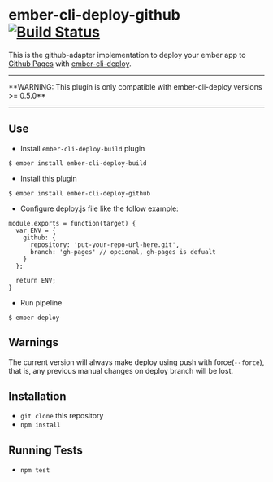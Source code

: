 # ember-cli-deploy-github [![Build Status](https://travis-ci.org/dukex/ember-cli-deploy-github.svg)](https://travis-ci.org/dukex/ember-cli-deploy-github)

This is the github-adapter implementation to deploy your ember app to [Github Pages](https://pages.github.com/) with
[ember-cli-deploy](https://github.com/ember-cli/ember-cli-deploy).

<hr/>
**WARNING: This plugin is only compatible with ember-cli-deploy versions >= 0.5.0**
<hr/>

## Use

* Install ```ember-cli-deploy-build``` plugin

```
$ ember install ember-cli-deploy-build
```

* Install this plugin

```
$ ember install ember-cli-deploy-github
```

* Configure deploy.js file like the follow example:

```
module.exports = function(target) {
  var ENV = {
    github: {
      repository: 'put-your-repo-url-here.git',
      branch: 'gh-pages' // opcional, gh-pages is defualt
    }
  };

  return ENV;
}
```

* Run pipeline

```
$ ember deploy
```

## Warnings

The current version will always make deploy using push with force(```--force```),
that is, any previous manual changes on deploy branch will be lost.

## Installation

* `git clone` this repository
* `npm install`

## Running Tests

* `npm test`
